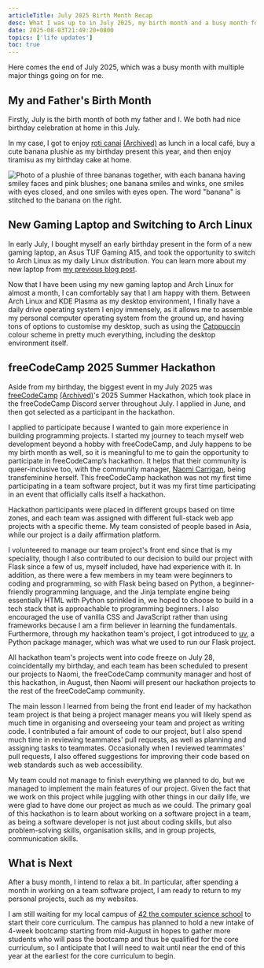 ```yaml
---
articleTitle: July 2025 Birth Month Recap
desc: What I was up to in July 2025, my birth month and a busy month for me.
date: 2025-08-03T21:49:20+0800
topics: ['life updates']
toc: true
---
```

Here comes the end of July 2025, which was a busy month with multiple major things going on for me.

## My and Father's Birth Month

Firstly, July is the birth month of both my father and I. We both had nice birthday celebration at home in this July.

In my case, I got to enjoy [roti canai](https://en.wikipedia.org/wiki/Roti_canai) [(Archived)](https://web.archive.org/web/20250803/https://en.wikipedia.org/wiki/Roti_canai) as lunch in a local café, buy a cute banana plushie as my birthday present this year, and then enjoy tiramisu as my birthday cake at home.

![Photo of a plushie of three bananas together, with each banana having smiley faces and pink blushes; one banana smiles and winks, one smiles with eyes closed, and one smiles with eyes open. The word "banana" is stitched to the banana on the right.](/assets/images/posts/july-2025/banana-plushie.avif)

## New Gaming Laptop and Switching to Arch Linux

In early July, I bought myself an early birthday present in the form of a new gaming laptop, an Asus TUF Gaming A15, and took the opportunity to switch to Arch Linux as my daily Linux distribution. You can learn more about my new laptop from [my previous blog post](2025-07-16-new-laptop-arch-linux.md).

Now that I have been using my new gaming laptop and Arch Linux for almost a month, I can comfortably say that I am happy with them. Between Arch Linux and KDE Plasma as my desktop environment, I finally have a daily drive operating system I enjoy immensely, as it allows me to assemble my personal computer operating system from the ground up, and having tons of options to customise my desktop, such as using the [Catppuccin](https://catppuccin.com/) colour scheme in pretty much everything, including the desktop environment itself.

## freeCodeCamp 2025 Summer Hackathon

Aside from my birthday, the biggest event in my July 2025 was [freeCodeCamp](https://www.freecodecamp.org/) [(Archived)](https://web.archive.org/web/20250803/https://www.freecodecamp.org/)'s 2025 Summer Hackathon, which took place in the freeCodeCamp Discord server throughout July. I applied in June, and then got selected as a participant in the hackathon.

I applied to participate because I wanted to gain more experience in building programming projects. I started my journey to teach myself web development beyond a hobby with freeCodeCamp, and July happens to be my birth month as well, so it is meaningful to me to gain the opportunity to participate in freeCodeCamp’s hackathon. It helps that their community is queer-inclusive too, with the community manager, [Naomi Carrigan](https://nhcarrigan.com/), being transfeminine herself. This freeCodeCamp hackathon was not my first time participating in a team software project, but it was my first time participating in an event that officially calls itself a hackathon.

Hackathon participants were placed in different groups based on time zones, and each team was assigned with different full-stack web app projects with a specific theme. My team consisted of people based in Asia, while our project is a daily affirmation platform.

I volunteered to manage our team project's front end since that is my speciality, though I also contributed to our decision to build our project with Flask since a few of us, myself included, have had experience with it. In addition, as there were a few members in my team were beginners to coding and programming, so with Flask being based on Python, a beginner-friendly programming language, and the Jinja template engine being essentially HTML with Python sprinkled in, we hoped to choose to build in a tech stack that is approachable to programming beginners. I also encouraged the use of vanilla CSS and JavaScript rather than using frameworks because I am a firm believer in learning the fundamentals. Furthermore, through my hackathon team's project, I got introduced to [uv](https://docs.astral.sh/uv/), a Python package manager, which was what we used to run our Flask project.

All hackathon team's projects went into code freeze on July 28, coincidentally my birthday, and each team has been scheduled to present our projects to Naomi, the freeCodeCamp community manager and host of this hackathon, in August, then Naomi will present our hackathon projects to the rest of the freeCodeCamp community.

The main lesson I learned from being the front end leader of my hackathon team project is that being a project manager means you will likely spend as much time in organising and overseeing your team and project as writing code. I contributed a fair amount of code to our project, but I also spend much time in reviewing teammates' pull requests, as well as planning and assigning tasks to teammates. Occasionally when I reviewed teammates' pull requests, I also offered suggestions for improving their code based on web standards such as web accessibility.

My team could not manage to finish everything we planned to do, but we managed to implement the main features of our project. Given the fact that we work on this project while juggling with other things in our daily life, we were glad to have done our project as much as we could. The primary goal of this hackathon is to learn about working on a software project in a team, as being a software developer is not just about coding skills, but also problem-solving skills, organisation skills, and in group projects, communication skills.

## What is Next

After a busy month, I intend to relax a bit. In particular, after spending a month in working on a team software project, I am ready to return to my personal projects, such as my websites.

I am still waiting for my local campus of [42 the computer science school](/topics/42-the-school/) to start their core curriculum. The campus has planned to hold a new intake of 4-week bootcamp starting from mid-August in hopes to gather more students who will pass the bootcamp and thus be qualified for the core curriculum, so I anticipate that I will need to wait until near the end of this year at the earliest for the core curriculum to begin.
